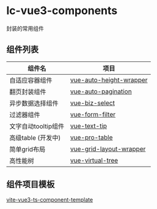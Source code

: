 # lc-vue3-components

封装的常用组件
## 组件列表

| 组件名 | 项目 |
| ---- | ---- |
| 自适应容器组件 | [vue-auto-height-wrapper](https://github.com/dreamllq/vue-auto-height-wrapper) |
| 翻页封装组件 | [vue-auto-pagination](https://github.com/dreamllq/vue-auto-pagination) |
| 异步数据选择组件 | [vue-biz-select](https://github.com/dreamllq/vue-biz-select) |
| 过滤器组件 | [vue-form-filter](https://github.com/dreamllq/vue-form-filter) |
| 文字自动tooltip组件 | [vue-text-tip](https://github.com/dreamllq/vue-text-tip) |
| 高级table (开发中) | [vue-pro-table](https://github.com/dreamllq/vue-pro-table) |
| 简单grid布局 | [vue-grid-layout-wrapper](https://github.com/dreamllq/vue-grid-layout-wrapper) |
| 高性能树 | [vue-virtual-tree](https://github.com/dreamllq/vue-virtual-tree) |

## 组件项目模板

[vite-vue3-ts-component-template](https://github.com/dreamllq/vite-vue3-ts-component-template)

